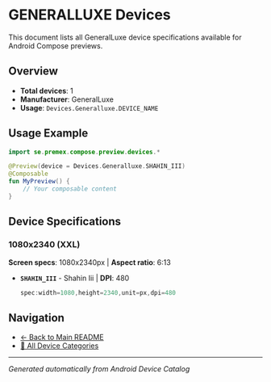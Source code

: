 # GENERALLUXE Devices

This document lists all GeneralLuxe device specifications available for Android Compose previews.

## Overview

- **Total devices**: 1
- **Manufacturer**: GeneralLuxe
- **Usage**: `Devices.Generalluxe.DEVICE_NAME`

## Usage Example

```kotlin
import se.premex.compose.preview.devices.*

@Preview(device = Devices.Generalluxe.SHAHIN_III)
@Composable
fun MyPreview() {
    // Your composable content
}
```

## Device Specifications

### 1080x2340 (XXL)

**Screen specs**: 1080x2340px | **Aspect ratio**: 6:13

- **`SHAHIN_III`** - Shahin Iii | **DPI**: 480
  ```kotlin
  spec:width=1080,height=2340,unit=px,dpi=480
  ```

## Navigation

- [← Back to Main README](../../README.md)
- [📱 All Device Categories](../README.md)

---
*Generated automatically from Android Device Catalog*
